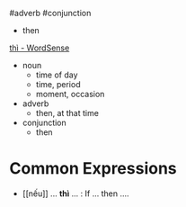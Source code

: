 #adverb #conjunction 


- then

[thì‎ - WordSense](https://www.wordsense.eu/th%C3%AC/)
- noun
	- time of day
	- time, period
	- moment, occasion
- adverb
	- then, at that time
- conjunction
	- then


# Common Expressions
- [[nếu]] ... **thì** ... : If ... then ....